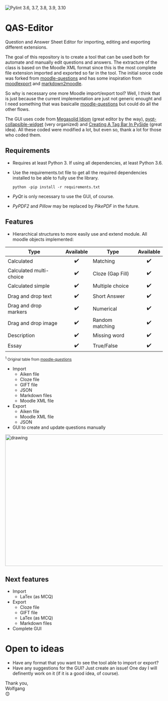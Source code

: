 ![Pylint 3.6, 3.7, 3.8, 3.9, 3.10](https://github.com/LucasWolfgang/QAS-Editor/actions/workflows/pylint.yml/badge.svg)

# QAS-Editor
 Question and Answer Sheet Editor for importing, editing and exporting different extensions.  
 
 The goal of this repository is to create a tool that can be used both for automate and manually edit questions and answers. The extracture of the class is based on the Moodle XML format since this is the most complete file extension imported and exported so far in the tool. The initial sorce code was forked from [moodle-questions](https://github.com/gethvi/moodle-questions) and has some inspiration from [moodlexport](https://github.com/Guillaume-Garrigos/moodlexport) and [markdown2moodle](https://github.com/brunomnsilva/markdown2moodle).  

 So why is necessary one more Moodle import/export tool? Well, I think that is just because the current implementation are just not generic enought and I need something that was basicalle [moodle-questions](https://github.com/gethvi/moodle-questions) but could do all the other flows. 

The GUI uses code from [Megasolid Idiom](https://www.mfitzp.com/examples/megasolid-idiom-rich-text-editor/) (great editor by the way), [pyqt-collapsible-widget](https://github.com/By0ute/pyqt-collapsible-widget) (very organized) and [Creating A Tag Bar In PySide](https://robonobodojo.wordpress.com/2018/09/11/creating-a-tag-bar-in-pyside/) (great idea). All these coded were modified a lot, but even so, thank a lot for those who coded them.


## Requirements
 - Requires at least Python 3. If using all dependencies, at least Python 3.6.
 - Use the requirements.txt file to get all the required dependencies installed to be able to fully use the library. 

    ```python -pip install -r requirements.txt```
  
  - <i>PyQt</i> is only necessary to use the GUI, of course.
  - <i>PyPDF2</i> and <i>Pillow</i> may be replaced by <i>PikePDF</i> in the future.

## Features
  - Hierarchical structures to more easily use and extend module. All moodle objects implemented:
 <center>

 |  Type                   |  Available         | Type             |  Available         |
 | ----------------------- |  :---------------: | ---------------- |  :---------------: |
 | Calculated              | :heavy_check_mark: | Matching         | :heavy_check_mark: |
 | Calculated multi-choice | :heavy_check_mark: | Cloze (Gap Fill) | :heavy_check_mark: |
 | Calculated simple       | :heavy_check_mark: | Multiple choice  | :heavy_check_mark: |
 | Drag and drop text      | :heavy_check_mark: | Short Answer     | :heavy_check_mark: |
 | Drag and drop markers   | :heavy_check_mark: | Numerical        | :heavy_check_mark: |
 | Drag and drop image     | :heavy_check_mark: | Random matching  | :heavy_check_mark: |
 | Description             | :heavy_check_mark: | Missing word     | :heavy_check_mark: |
 | Essay                   | :heavy_check_mark: | True/False       | :heavy_check_mark: | 
 </center>

 <sup><sup>1</sup> Original table from [moodle-questions](https://github.com/gethvi/moodle-questions)</sup>
  - Import
    - Aiken file
    - Cloze file
    - GIFT file
    - JSON
    - Markdown files 
    - Moodle XML file
  - Export
    - Aiken file
    - Moodle XML file
    - JSON
  - GUI to create and update questions manually
<img src="https://user-images.githubusercontent.com/39681420/154966147-ed3b0661-5709-4942-97b5-dcdc33c88f29.png" alt="drawing" width="600" height="420"/>

## Next features
  - Import
    - LaTex (as MCQ)
  - Export 
    - Cloze file 
    - GIFT file 
    - LaTex (as MCQ) 
    - Markdown files 
  - Complete GUI

# Open to ideas
  - Have any format that you want to see the tool able to import or export?
  - Have any suggestions for the GUI?
  Just create an issue! One day I will definently work on it (if it is a good idea, of course).
  
  Thank you,\
  Wolfgang\
  :blush:
